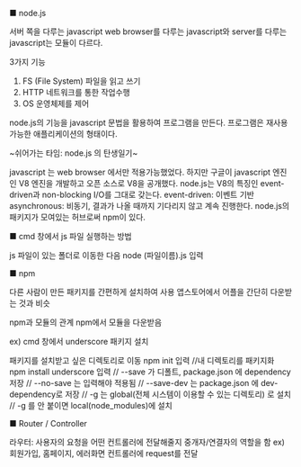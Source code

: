 ■ node.js

서버 쪽을 다루는 javascript
web browser를 다루는 javascript와
server를 다루는 javascript는 모듈이 다르다.

3가지 기능
1) FS (File System)
    파일을 읽고 쓰기
2) HTTP
    네트워크를 통한 작업수행
3) OS
    운영체제를 제어

node.js의 기능을 javascript 문법을 활용하여 프로그램을 만든다.
프로그램은 재사용 가능한 애플리케이션의 형태이다.

~쉬어가는 타임: node.js 의 탄생일기~

javascript 는 web browser 에서만 적용가능했었다.
하지만 구글이 javascript 엔진인 V8 엔진을 개발하고
오픈 소스로 V8을 공개했다.
node.js는 V8의 특징인 event-driven과 non-blocking I/O를
그대로 갖는다.
event-driven: 이벤트 기반
asynchronous: 비동기, 결과가 나올 때까지 기다리지 않고
계속 진행한다.
node.js의 패키지가 모여있는 허브로써 npm이 있다.

■ cmd 창에서 js 파일 실행하는 방법

js 파일이 있는 폴더로 이동한 다음
node (파일이름).js 입력

■ npm

다른 사람이 만든 패키지를 간편하게 설치하여 사용
앱스토어에서 어플을 간단히 다운받는 것과 비슷

npm과 모듈의 관계
    npm에서 모듈을 다운받음

ex) cmd 창에서 underscore 패키지 설치

패키지를 설치받고 싶은 디렉토리로 이동
npm init 입력
//내 디렉토리를 패키지화
npm install underscore 입력
// --save 가 디폴트, package.json 에 dependency 저장
// --no-save 는 입력해야 적용됨
// --save-dev 는 package.json 에 dev-dependency로 저장
// -g 는 global(전체 시스템이 이용할 수 있는 디렉토리) 로 설치
// -g 를 안 붙이면 local(node_modules)에 설치

■ Router / Controller

라우터: 사용자의 요청을 어떤 컨트롤러에 전달해줄지 중개자/연결자의 역할을 함
        ex) 회원가입, 홈페이지, 에러화면 컨트롤러에 request를 전달